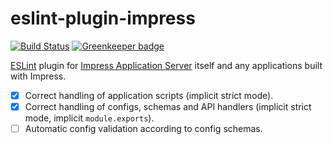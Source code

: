# eslint-plugin-impress

[![Build Status](https://travis-ci.org/metarhia/eslint-plugin-impress.svg?branch=master)](https://travis-ci.org/metarhia/eslint-plugin-impress)
[![Greenkeeper badge](https://badges.greenkeeper.io/metarhia/eslint-plugin-impress.svg)](https://greenkeeper.io/)

[ESLint](http://eslint.org) plugin for
[Impress Application Server](https://github.com/metarhia/Impress)
itself and any applications built with Impress.

- [x] Correct handling of application scripts (implicit strict mode).
- [x] Correct handling of configs, schemas and API handlers (implicit strict
      mode, implicit `module.exports`).
- [ ] Automatic config validation according to config schemas.
